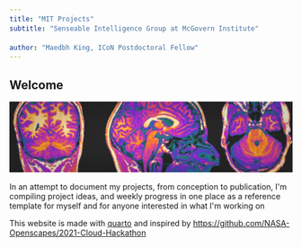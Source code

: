 ```yaml
---
title: "MIT Projects"
subtitle: "Senseable Intelligence Group at McGovern Institute"
 
author: "Maedbh King, ICoN Postdoctoral Fellow"
---
```


## Welcome

![](assets/images/coverphoto_mk.png)

In an attempt to document my projects, from conception to publication, I'm compiling project ideas, 
and weekly progress in one place as a reference template for myself and for anyone interested in 
what I'm working on
  
This website is made with [quarto](https://quarto.org) and inspired by <https://github.com/NASA-Openscapes/2021-Cloud-Hackathon> 
